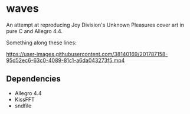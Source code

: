 # waves

An attempt at reproducing Joy Division's Unknown Pleasures cover art in pure C and Allegro 4.4.

Something along these lines:

<https://user-images.githubusercontent.com/38140169/201787158-95d52ec6-63c0-4089-81c1-a6da043273f5.mp4>

## Dependencies

* Allegro 4.4
* KissFFT
* sndfile
